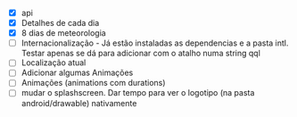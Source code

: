 - [x] api
- [x] Detalhes de cada dia
- [x] 8 dias de meteorologia
- [ ] Internacionalização - Já estão instaladas as dependencias e a pasta intl. Testar apenas se dá para adicionar com o atalho numa string qql
- [ ] Localização atual
- [ ] Adicionar algumas Animações
- [ ] Animações (animations com durations)
- [ ] mudar o splashscreen. Dar tempo para ver o logotipo (na pasta android/drawable) nativamente
